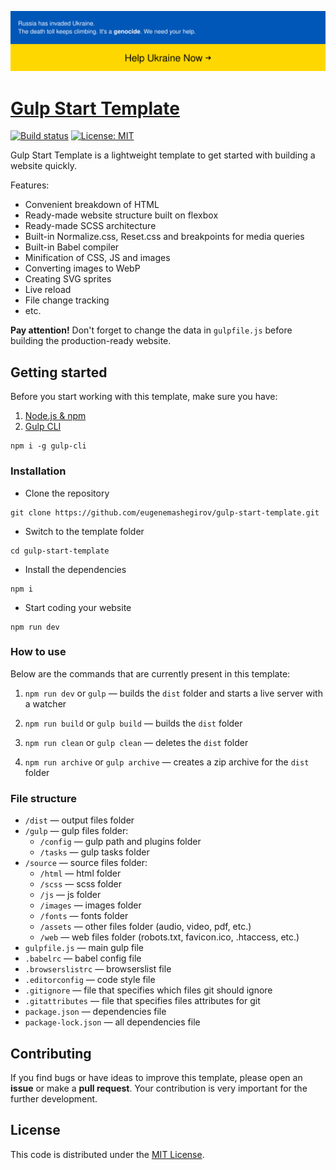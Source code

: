[![Stand With Ukraine](https://raw.githubusercontent.com/vshymanskyy/StandWithUkraine/main/banner2-direct.svg)](https://war.ukraine.ua/support-ukraine)
 
 # [Gulp Start Template](https://github.com/eugenemashegirov/gulp-start-template)

[![Build status](https://github.com/eugenemashegirov/gulp-start-template/actions/workflows/build.yml/badge.svg)](https://github.com/eugenemashegirov/gulp-start-template/actions/workflows/build.yml)
[![License: MIT](https://img.shields.io/badge/License-MIT-blue.svg)](LICENSE)

Gulp Start Template is a lightweight template to get started with building a website quickly.

Features:

* Convenient breakdown of HTML
* Ready-made website structure built on flexbox
* Ready-made SCSS architecture
* Built-in Normalize.css, Reset.css and breakpoints for media queries
* Built-in Babel compiler
* Minification of CSS, JS and images
* Converting images to WebP
* Creating SVG sprites
* Live reload
* File change tracking
* etc.

**Pay attention!** Don't forget to change the data in `gulpfile.js` before building the production-ready website.

## Getting started

Before you start working with this template, make sure you have:

1. [Node.js & npm](https://nodejs.org)
1. [Gulp CLI](https://gulpjs.com/docs/en/getting-started/quick-start)

```
npm i -g gulp-cli
```
### Installation

* Clone the repository

```
git clone https://github.com/eugenemashegirov/gulp-start-template.git
```

* Switch to the template folder

```
cd gulp-start-template
```

* Install the dependencies
```
npm i
```

* Start coding your website
```
npm run dev
```

### How to use

Below are the commands that are currently present in this template:

1. `npm run dev` or `gulp` — builds the `dist` folder and starts a live server with a watcher

1. `npm run build` or `gulp build` — builds the `dist` folder

1. `npm run clean` or `gulp clean` — deletes the `dist` folder

1. `npm run archive` or `gulp archive` — creates a zip archive for the `dist` folder

### File structure

* `/dist` — output files folder
* `/gulp` — gulp files folder:
    * `/config` — gulp path and plugins folder
    * `/tasks` — gulp tasks folder
* `/source` — source files folder:
    * `/html` — html folder
    * `/scss` — scss folder
    * `/js`   — js folder
    * `/images` — images folder
    * `/fonts` — fonts folder
    * `/assets` — other files folder (audio, video, pdf, etc.)
    * `/web` — web files folder (robots.txt, favicon.ico, .htaccess, etc.)
* `gulpfile.js` — main gulp file
* `.babelrc` — babel config file
* `.browserslistrc` — browserslist file
* `.editorconfig` — code style file
* `.gitignore` — file that specifies which files git should ignore
* `.gitattributes` — file that specifies files attributes for git
* `package.json` — dependencies file
* `package-lock.json` — all dependencies file

## Contributing

If you find bugs or have ideas to improve this template, please open an **issue** or make a **pull request**. Your contribution is very important for the further development.

## License

This code is distributed under the [MIT License](LICENSE).
